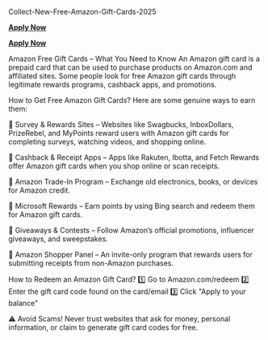 Collect-New-Free-Amazon-Gift-Cards-2025

**[Apply Now](https://shorturl.at/UtYZn)**

**[Apply Now](https://shorturl.at/UtYZn)**

Amazon Free Gift Cards – What You Need to Know
An Amazon gift card is a prepaid card that can be used to purchase products on Amazon.com and affiliated sites. Some people look for free Amazon gift cards through legitimate rewards programs, cashback apps, and promotions.

How to Get Free Amazon Gift Cards?
Here are some genuine ways to earn them:

🔹 Survey & Rewards Sites – Websites like Swagbucks, InboxDollars, PrizeRebel, and MyPoints reward users with Amazon gift cards for completing surveys, watching videos, and shopping online.

🔹 Cashback & Receipt Apps – Apps like Rakuten, Ibotta, and Fetch Rewards offer Amazon gift cards when you shop online or scan receipts.

🔹 Amazon Trade-In Program – Exchange old electronics, books, or devices for Amazon credit.

🔹 Microsoft Rewards – Earn points by using Bing search and redeem them for Amazon gift cards.

🔹 Giveaways & Contests – Follow Amazon’s official promotions, influencer giveaways, and sweepstakes.

🔹 Amazon Shopper Panel – An invite-only program that rewards users for submitting receipts from non-Amazon purchases.

How to Redeem an Amazon Gift Card?
1️⃣ Go to Amazon.com/redeem
2️⃣ Enter the gift card code found on the card/email
3️⃣ Click "Apply to your balance"

⚠️ Avoid Scams! Never trust websites that ask for money, personal information, or claim to generate gift card codes for free.
